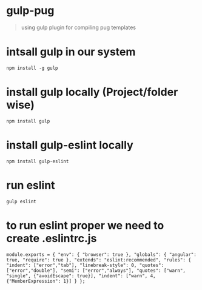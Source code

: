 # gulp-pug
> using gulp plugin for compiling pug templates

# intsall gulp in our system
`
npm install -g gulp
`

# install gulp locally (Project/folder wise)
`
npm install gulp
`

# install gulp-eslint locally
`
npm install gulp-eslint
`

# run eslint
`
gulp eslint
`

# to run eslint proper we need to create .eslintrc.js
`
module.exports = {
    "env": {
        "browser": true
    },
    "globals": {
        "angular": true,
        "require": true
    },
    "extends": "eslint:recommended",
    "rules": {
        "indent": ["error","tab"],
        "linebreak-style": 0,
        "quotes": ["error","double"],
        "semi": ["error","always"],
        "quotes": ["warn", "single", {"avoidEscape": true}],
        "indent": ["warn", 4, {"MemberExpression": 1}]
    }
};
`